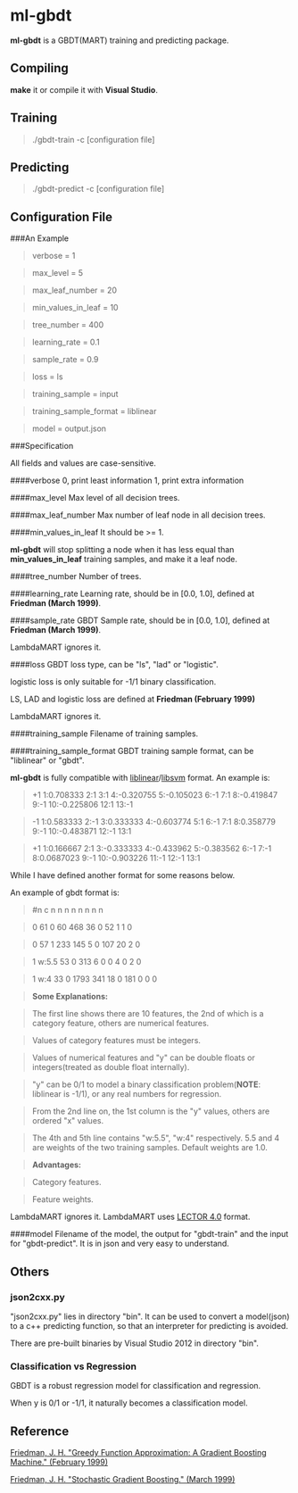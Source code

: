 ml-gbdt
=====================

**ml-gbdt** is a GBDT(MART) training and predicting package.

Compiling
---------
**make** it or compile it with **Visual Studio**.

Training
--------
>./gbdt-train -c [configuration file]

Predicting
--------
>./gbdt-predict -c [configuration file]

Configuration File
------------------
###An Example

>verbose = 1

>max_level = 5

>max_leaf_number = 20

>min_values_in_leaf = 10

>tree_number = 400

>learning_rate = 0.1

>sample_rate = 0.9

>loss = ls

>training_sample = input

>training_sample_format = liblinear

>model = output.json

###Specification

All fields and values are case-sensitive.

####verbose
0, print least information
1, print extra information

####max_level
Max level of all decision trees.

####max_leaf_number
Max number of leaf node in all decision trees.

####min_values_in_leaf
It should be >= 1.

**ml-gbdt** will stop splitting a node when it has less equal than **min_values_in_leaf** training samples, and make it a leaf node.

####tree_number
Number of trees.

####learning_rate
Learning rate, should be in [0.0, 1.0], defined at **Friedman (March 1999)**.

####sample_rate
GBDT Sample rate, should be in [0.0, 1.0], defined at **Friedman (March 1999)**.

LambdaMART ignores it.

####loss
GBDT loss type, can be "ls", "lad" or "logistic".

logistic loss is only suitable for -1/1 binary classification.

LS, LAD and logistic loss are defined at **Friedman (February 1999)**

LambdaMART ignores it.

####training_sample
Filename of training samples.

####training_sample_format
GBDT training sample format, can be "liblinear" or "gbdt".

**ml-gbdt** is fully compatible with [liblinear](http://www.csie.ntu.edu.tw/~cjlin/liblinear/)/[libsvm](http://www.csie.ntu.edu.tw/~cjlin/libsvm/) format. An example is:

>+1 1:0.708333 2:1 3:1 4:-0.320755 5:-0.105023 6:-1 7:1 8:-0.419847 9:-1 10:-0.225806 12:1 13:-1

>-1 1:0.583333 2:-1 3:0.333333 4:-0.603774 5:1 6:-1 7:1 8:0.358779 9:-1 10:-0.483871 12:-1 13:1

>+1 1:0.166667 2:1 3:-0.333333 4:-0.433962 5:-0.383562 6:-1 7:-1 8:0.0687023 9:-1 10:-0.903226 11:-1 12:-1 13:1

While I have defined another format for some reasons below.

An example of gbdt format is:

> \#n c n n n n n n n n

> 0 61 0 60 468 36 0 52 1 1 0

> 0 57 1 233 145 5 0 107 20 2 0

> 1 w:5.5 53 0 313 6 0 0 4 0 2 0

> 1 w:4 33 0 1793 341 18 0 181 0 0 0



> **Some Explanations:**

> The first line shows there are 10 features, the 2nd of which is a category feature, others are numerical features.

> Values of category features must be integers.

> Values of numerical features and "y" can be double floats or integers(treated as double float internally).

> "y" can be 0/1 to model a binary classification problem(**NOTE**: liblinear is -1/1), or any real numbers for regression.

> From the 2nd line on, the 1st column is the "y" values, others are ordered "x" values.

> The 4th and 5th line contains "w:5.5", "w:4" respectively. 5.5 and 4 are weights of the two training samples.
> Default weights are 1.0.

> **Advantages:**

> Category features.

> Feature weights.

LambdaMART ignores it.
LambdaMART uses [LECTOR 4.0](http://research.microsoft.com/en-us/um/beijing/projects/letor//letor4dataset.aspx) format.

####model
Filename of the model, the output for "gbdt-train" and the input for "gbdt-predict".
It is in json and very easy to understand.

Others
-----
### json2cxx.py
"json2cxx.py" lies in directory "bin".
It can be used to convert a model(json) to a c++ predicting function, so that an interpreter for predicting is avoided.

There are pre-built binaries by Visual Studio 2012 in directory "bin".

### Classification vs Regression
GBDT is a robust regression model for classification and regression.

When y is 0/1 or -1/1, it naturally becomes a classification model.

Reference
---------
[Friedman, J. H. "Greedy Function Approximation: A Gradient Boosting Machine." (February 1999)](http://www-stat.stanford.edu/~jhf/ftp/trebst.pdf)

[Friedman, J. H. "Stochastic Gradient Boosting." (March 1999)](https://statweb.stanford.edu/~jhf/ftp/stobst.pdf)
